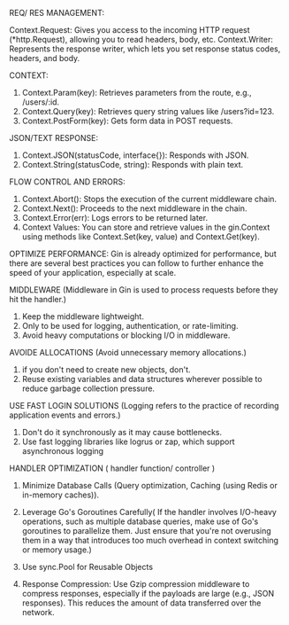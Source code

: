 REQ/ RES MANAGEMENT:

Context.Request: Gives you access to the incoming HTTP request (*http.Request), allowing you to read headers, body, etc.
Context.Writer: Represents the response writer, which lets you set response status codes, headers, and body.

CONTEXT:

1. Context.Param(key): Retrieves parameters from the route, e.g., /users/:id.
2. Context.Query(key): Retrieves query string values like /users?id=123.
3. Context.PostForm(key): Gets form data in POST requests.

JSON/TEXT RESPONSE:

1. Context.JSON(statusCode, interface{}): Responds with JSON.
2. Context.String(statusCode, string): Responds with plain text.

FLOW CONTROL AND ERRORS:

1. Context.Abort(): Stops the execution of the current middleware chain.
2. Context.Next(): Proceeds to the next middleware in the chain.
3. Context.Error(err): Logs errors to be returned later.
4. Context Values: You can store and retrieve values in the gin.Context using methods like Context.Set(key, value) and Context.Get(key).



OPTIMIZE PERFORMANCE:
Gin is already optimized for performance, but there are several best practices you can follow to further enhance the speed of your application, especially at scale.


MIDDLEWARE (Middleware in Gin is used to process requests before they hit the handler.)

1. Keep the middleware lightweight.
2. Only to be used for logging, authentication, or rate-limiting.
3. Avoid heavy computations or blocking I/O in middleware.


AVOIDE ALLOCATIONS (Avoid unnecessary memory allocations.)

1. if you don't need to create new objects, don't. 
2. Reuse existing variables and data structures wherever possible to reduce garbage collection pressure.


USE FAST LOGIN SOLUTIONS (Logging refers to the practice of recording application events and errors.)

1. Don't do it synchronously as it may cause bottlenecks.
2. Use fast logging libraries like logrus or zap, which support asynchronous logging


HANDLER OPTIMIZATION ( handler function/ controller )

1. Minimize Database Calls (Query optimization, Caching (using Redis or in-memory caches)).

2. Leverage Go's Goroutines Carefully( If the handler involves I/O-heavy operations, such as multiple database queries, make use of Go's goroutines to parallelize them. Just ensure that you're not overusing them in a way that introduces too much overhead in context switching or memory usage.)

3. Use sync.Pool for Reusable Objects

4. Response Compression: Use Gzip compression middleware to compress responses, especially if the payloads are large (e.g., JSON responses). This reduces the amount of data transferred over the network.
